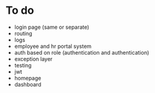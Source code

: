 # To do
* login page (same or separate)
* routing
* logs
* employee and hr portal system
* auth based on role (authentication and authentication)
* exception layer
* testing
* jwt
* homepage
* dashboard
